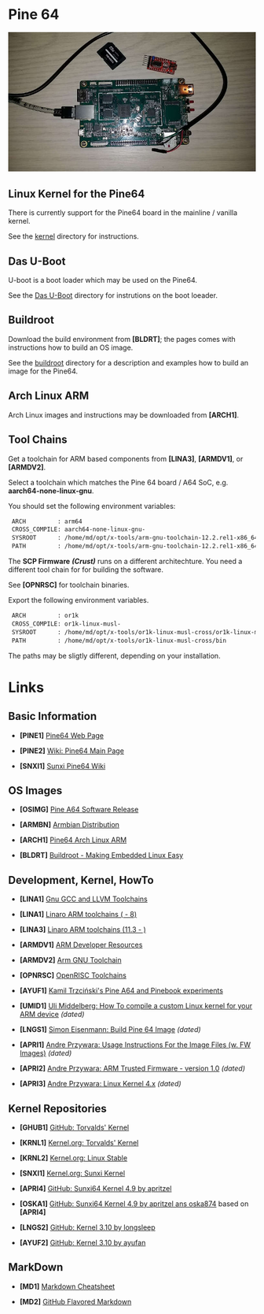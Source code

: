 # Pine 64

![Pine64 Board](BrandNewToy.jpg)

## Linux Kernel for the Pine64
There is currently support for the Pine64 board in the mainline / vanilla kernel.

See the [kernel](./10-kernel/README.md) directory for instructions.

## Das U-Boot
U-boot is a boot loader which may be used on the Pine64.

See the [Das U-Boot](./15-u-boot/README.md) directory for instrutions on the boot loeader.

## Buildroot
Download the build environment from **[BLDRT]**; the pages comes with instructions how to build an OS image.

See the [buildroot](./20-buildroot/README.md) directory for a description and examples how to build an image for the Pine64.

## Arch Linux ARM
Arch Linux images and instructions may be downloaded from **[ARCH1]**.

## Tool Chains

Get a toolchain for ARM based components from **[LINA3]**, **[ARMDV1]**, or **[ARMDV2]**.

Select a toolchain which matches the Pine 64 board / A64 SoC, e.g. **aarch64-none-linux-gnu**.

You should set the following environment variables:

``` bash
 ARCH         : arm64
 CROSS_COMPILE: aarch64-none-linux-gnu-
 SYSROOT      : /home/md/opt/x-tools/arm-gnu-toolchain-12.2.rel1-x86_64-aarch64-none-linux-gnu/aarch64-none-linux-gnu/libc
 PATH         : /home/md/opt/x-tools/arm-gnu-toolchain-12.2.rel1-x86_64-aarch64-none-linux-gnu/bin
```


The **SCP Firmware**  ***(Crust)*** runs on a different architechture.
You need a different tool chain for for building the software.

See **[OPNRSC]** for toolchain binaries.

Export the following environment variables.

``` bash
 ARCH         : or1k
 CROSS_COMPILE: or1k-linux-musl-
 SYSROOT      : /home/md/opt/x-tools/or1k-linux-musl-cross/or1k-linux-musl
 PATH         : /home/md/opt/x-tools/or1k-linux-musl-cross/bin
```

The paths may be sligtly different, depending on your installation.


# Links
## Basic Information
* **[PINE1]** [Pine64 Web Page](https://www.pine64.org)

* **[PINE2]** [Wiki: Pine64 Main Page](http://wiki.pine64.org/index.php/PINE_A64_Main_Page)

* **[SNXI1]** [Sunxi Pine64 Wiki](http://linux-sunxi.org/Pine64)

## OS Images
* **[OSIMG]** [Pine A64 Software Release](http://wiki.pine64.org/index.php/Pine_A64_Software_Release)

* **[ARMBN]** [Armbian Distribution](https://www.armbian.com/)

* **[ARCH1]** [Pine64 Arch Linux ARM](https://archlinuxarm.org/platforms/armv8/allwinner/pine64)

* **[BLDRT]** [Buildroot - Making Embedded Linux Easy](https://buildroot.org/)


## Development, Kernel, HowTo
* **[LINA1]** [Gnu GCC and LLVM Toolchains](https://www.linaro.org/downloads)

* **[LINA1]** [Linaro ARM toolchains ( - 8)](http://releases.linaro.org/components/toolchain/binaries)

* **[LINA3]** [Linaro ARM toolchains (11.3 - )](https://snapshots.linaro.org/gnu-toolchain)

* **[ARMDV1]** [ARM Developer Resources](https://developer.arm.com)

* **[ARMDV2]** [Arm GNU Toolchain](https://developer.arm.com/Tools%20and%20Software/GNU%20Toolchain)

* **[OPNRSC]** [OpenRISC Toolchains](https://github.com/openrisc/or1k-gcc/releases)

* **[AYUF1]** [Kamil Trzciński's Pine A64 and Pinebook experiments](https://github.com/ayufan-pine64)

* **[UMID1]** [Uli Middelberg: How To compile a custom Linux kernel for your ARM device](https://github.com/umiddelb/armhf/wiki/How-To-compile-a-custom-Linux-kernel-for-your-ARM-device) *(dated)*

* **[LNGS1]** [Simon Eisenmann: Build Pine 64 Image](https://github.com/longsleep/build-pine64-image) *(dated)*

* **[APRI1]** [Andre Przywara: Usage Instructions For the Image Files (w. FW Images)](https://github.com/apritzel/pine64) *(dated)*

* **[APRI2]** [Andre Przywara: ARM Trusted Firmware - version 1.0](https://github.com/apritzel/arm-trusted-firmware) *(dated)*

* **[APRI3]** [Andre Przywara: Linux Kernel 4.x](https://github.com/apritzel/linux/tree/a64-v6-wip) *(dated)*

## Kernel Repositories
* **[GHUB1]** [GitHub: Torvalds' Kernel](https://github.com/torvalds/linux)

* **[KRNL1]** [Kernel.org: Torvalds' Kernel](https://git.kernel.org/pub/scm/linux/kernel/git/torvalds/linux.git)

* **[KRNL2]** [Kernel.org: Linux Stable](https://git.kernel.org/pub/scm/linux/kernel/git/stable/linux-stable.git)

* **[SNXI1]** [Kernel.org: Sunxi Kernel](https://git.kernel.org/pub/scm/linux/kernel/git/sunxi/linux.git)

* **[APRI4]** [GitHub: Sunxi64 Kernel 4.9 by apritzel](https://github.com/apritzel/linux/tree/sunxi64-4.9-testing)

* **[OSKA1]** [GitHub: Sunxi64 Kernel 4.9 by apritzel ans oska874](https://github.com/oska874/linux-pine64) based on **[APRI4]**

* **[LNGS2]** [GitHub: Kernel 3.10 by longsleep](https://github.com/longsleep/linux-pine64)

* **[AYUF2]** [GitHub: Kernel 3.10 by ayufan](https://github.com/ayufan-pine64/linux-3.10)

## MarkDown
* **[MD1]** [Markdown Cheatsheet](https://github.com/adam-p/markdown-here/wiki/Markdown-Cheatsheet)

* **[MD2]** [GitHub Flavored Markdown](https://guides.github.com/pdfs/markdown-cheatsheet-online.pdf)
